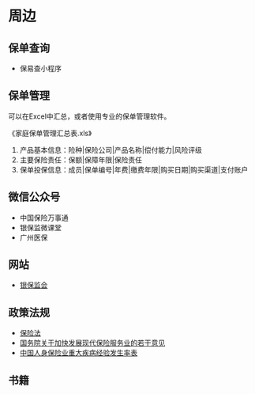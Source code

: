 # 周边

## 保单查询

* 保易查小程序

## 保单管理

可以在Excel中汇总，或者使用专业的保单管理软件。

《家庭保单管理汇总表.xls》
1. 产品基本信息：险种|保险公司|产品名称|偿付能力|风险评级
2. 主要保险责任：保额|保障年限|保险责任
3. 保单投保信息：成员|保单编号|年费|缴费年限|购买日期|购买渠道|支付账户

## 微信公众号

* 中国保险万事通
* 银保监微课堂
* 广州医保

## 网站

* [银保监会](http://www.cbirc.gov.cn/cn/index.html)

## 政策法规

* [保险法](http://www.cbirc.gov.cn/cn/doc/9103/910303/91030301/7A1ECF7F2CA8409480517E2BE1757723.html)
* [国务院关于加快发展现代保险服务业的若干意见](http://www.gov.cn/zhengce/content/2014-08/13/content_8977.htm)
* [中国人身保险业重大疾病经验发生率表](http://bxjg.circ.gov.cn/web/site0/tab5225/info3891919.htm)

## 书籍

